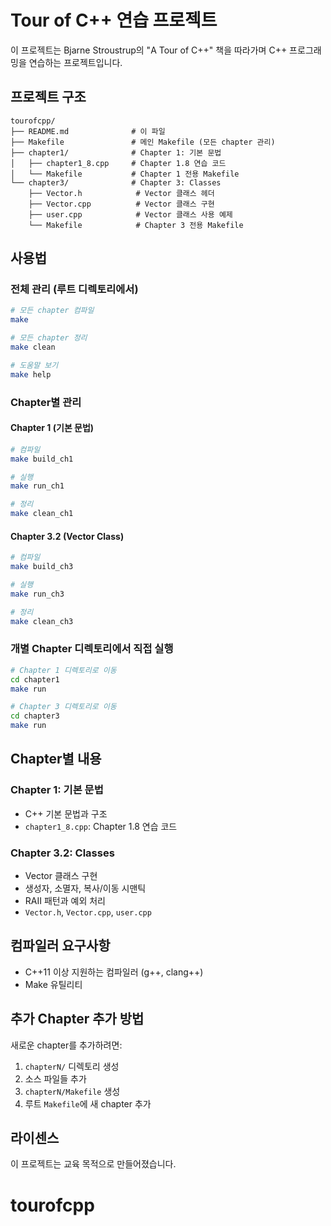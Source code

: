 # Tour of C++ 연습 프로젝트

이 프로젝트는 Bjarne Stroustrup의 "A Tour of C++" 책을 따라가며 C++ 프로그래밍을 연습하는 프로젝트입니다.

## 프로젝트 구조

```
tourofcpp/
├── README.md              # 이 파일
├── Makefile               # 메인 Makefile (모든 chapter 관리)
├── chapter1/              # Chapter 1: 기본 문법
│   ├── chapter1_8.cpp     # Chapter 1.8 연습 코드
│   └── Makefile           # Chapter 1 전용 Makefile
└── chapter3/              # Chapter 3: Classes
    ├── Vector.h            # Vector 클래스 헤더
    ├── Vector.cpp          # Vector 클래스 구현
    ├── user.cpp            # Vector 클래스 사용 예제
    └── Makefile            # Chapter 3 전용 Makefile
```

## 사용법

### 전체 관리 (루트 디렉토리에서)

```bash
# 모든 chapter 컴파일
make

# 모든 chapter 정리
make clean

# 도움말 보기
make help
```

### Chapter별 관리

#### Chapter 1 (기본 문법)
```bash
# 컴파일
make build_ch1

# 실행
make run_ch1

# 정리
make clean_ch1
```

#### Chapter 3.2 (Vector Class)
```bash
# 컴파일
make build_ch3

# 실행
make run_ch3

# 정리
make clean_ch3
```

### 개별 Chapter 디렉토리에서 직접 실행

```bash
# Chapter 1 디렉토리로 이동
cd chapter1
make run

# Chapter 3 디렉토리로 이동
cd chapter3
make run
```

## Chapter별 내용

### Chapter 1: 기본 문법
- C++ 기본 문법과 구조
- `chapter1_8.cpp`: Chapter 1.8 연습 코드

### Chapter 3.2: Classes
- Vector 클래스 구현
- 생성자, 소멸자, 복사/이동 시맨틱
- RAII 패턴과 예외 처리
- `Vector.h`, `Vector.cpp`, `user.cpp`

## 컴파일러 요구사항

- C++11 이상 지원하는 컴파일러 (g++, clang++)
- Make 유틸리티

## 추가 Chapter 추가 방법

새로운 chapter를 추가하려면:

1. `chapterN/` 디렉토리 생성
2. 소스 파일들 추가
3. `chapterN/Makefile` 생성
4. 루트 `Makefile`에 새 chapter 추가

## 라이센스

이 프로젝트는 교육 목적으로 만들어졌습니다.
# tourofcpp
